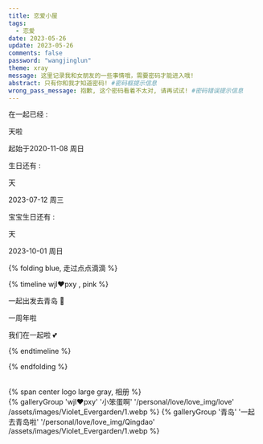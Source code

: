 ```yaml
---
title: 恋爱小屋
tags:
  - 恋爱
date: 2023-05-26
update: 2023-05-26
comments: false
password: "wangjinglun"
theme: xray
message: 这里记录我和女朋友的一些事情哦，需要密码才能进入哦!
abstract: 只有你和我才知道密码! #密码框提示信息
wrong_pass_message: 抱歉, 这个密码看着不太对, 请再试试! #密码错误提示信息
---
```


<div class="Time">
  <div class="time time1">
    <div class="mask">
      <p class="left_top">在一起已经 :</p>
      <span id="day1" class="date1"></span>
      <div class="date2">天啦</div>
      <p class="right_bottom right_bottom1">起始于2020-11-08 周日</p>
    </div>
  </div>

  <div class="time time2">
    <div class="mask">
      <p class="left_top">生日还有 :</p>
      <span id="day2" class="date1"></span>
      <div class="date2">天</div>
      <p class="right_bottom">2023-07-12 周三</p>
    </div>
  </div>

  <div class="time time3">
    <div class="mask">
      <p class="left_top">宝宝生日还有 :</p>
      <span id="day3" class="date1"></span>
      <div class="date2">天</div>
      <p class="right_bottom">2023-10-01 周日</p>
    </div>
  </div>
</div>

{% folding blue, 走过点点滴滴 %}

{% timeline wjl❤️pxy , pink %}

<!-- timeline  2023-04-21  -->

一起出发去青岛 🚆

<!-- endtimeline -->

<!-- timeline 2021-11-08 -->

一周年啦

<!-- endtimeline -->
<!-- timeline 2020-11-08 -->

我们在一起啦 💕

<!-- endtimeline -->

{% endtimeline %}

<!-- endtab -->

{% endfolding %}

<br>
{% span center logo large gray, 相册 %}
<br>

<div  class="gallery-group-main">
{% galleryGroup 'wjl❤️pxy' '小笨蛋啊' '/personal/love/love_img/love' /assets/images/Violet_Evergarden/1.webp %}
{% galleryGroup '青岛' '一起去青岛啦' '/personal/love/love_img/Qingdao' /assets/images/Violet_Evergarden/1.webp %}
</div>

<script defer src="/js/date.js"></script>
